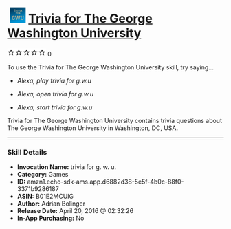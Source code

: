 # &nbsp;<img src="skill_icon" alt="Trivia for The George Washington University icon" width="36"> [Trivia for The George Washington University](http://alexa.amazon.com/#skills/amzn1.echo-sdk-ams.app.d6882d38-5e5f-4b0c-88f0-3371b9286187)
![0 stars](../../images/ic_star_border_black_18dp_1x.png)![0 stars](../../images/ic_star_border_black_18dp_1x.png)![0 stars](../../images/ic_star_border_black_18dp_1x.png)![0 stars](../../images/ic_star_border_black_18dp_1x.png)![0 stars](../../images/ic_star_border_black_18dp_1x.png) 0

To use the Trivia for The George Washington University skill, try saying...

* *Alexa, play trivia for g.w.u*

* *Alexa, open trivia for g.w.u*

* *Alexa, start trivia for g.w.u*

Trivia for The George Washington University contains trivia questions about The George Washington University in Washington, DC, USA.

***

### Skill Details

* **Invocation Name:** trivia for g. w. u.
* **Category:** Games
* **ID:** amzn1.echo-sdk-ams.app.d6882d38-5e5f-4b0c-88f0-3371b9286187
* **ASIN:** B01E2MCUIG
* **Author:** Adrian Bolinger
* **Release Date:** April 20, 2016 @ 02:32:26
* **In-App Purchasing:** No
